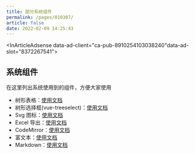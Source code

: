 ```yaml
---
title: 部分系统组件
permalink: /pages/010307/
article: false
date: 2022-02-09 14:25:43
---
```


<InArticleAdsense data-ad-client="ca-pub-8910254103038240"data-ad-slot="8372267541"></InArticleAdsense>

## 系统组件

在这里列出系统使用到的组件，方便大家使用
- 树形表格：[使用文档](https://panjiachen.github.io/vue-element-admin-site/zh/feature/component/tree-table.html#%E4%BB%A3%E7%A0%81%E7%A4%BA%E4%BE%8B)
- 树形选择框(vue-treeselect)：[使用文档](https://github.com/riophae/vue-treeselect)
- Svg 图标：[使用文档](https://panjiachen.github.io/vue-element-admin-site/zh/feature/component/svg-icon.html)
- Excel 导出：[使用文档](https://panjiachen.github.io/vue-element-admin-site/zh/feature/component/excel.html)
- CodeMirror：[使用文档](https://github.com/codemirror/CodeMirror)
- 富文本：[使用文档](https://www.kancloud.cn/wangfupeng/wangeditor3/332599)
- Markdown：[使用文档](https://github.com/hinesboy/mavonEditor)

<Vssue :title="$title" />
